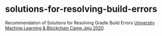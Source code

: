 # solutions-for-resolving-build-errors
Recommendation of Solutions for Resolving Gradle Build Errors
[University Machine Learning &amp; Blockchain Camp Jeju 2020](https://github.com/minqukanq/UMLBC-Jeju2020)


